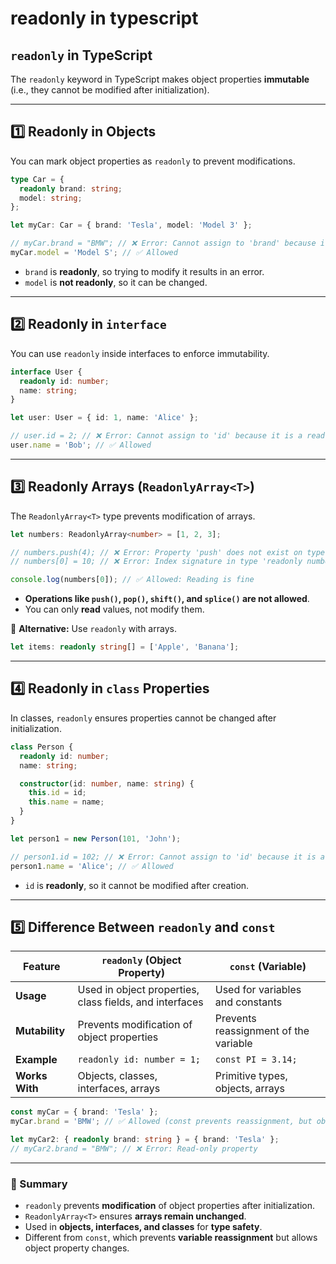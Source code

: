 # readonly in typescript

## **`readonly` in TypeScript**

The `readonly` keyword in TypeScript makes object properties **immutable** (i.e., they cannot be modified after initialization).

---

## **1️⃣ Readonly in Objects**

You can mark object properties as `readonly` to prevent modifications.

```typescript
type Car = {
  readonly brand: string;
  model: string;
};

let myCar: Car = { brand: 'Tesla', model: 'Model 3' };

// myCar.brand = "BMW"; // ❌ Error: Cannot assign to 'brand' because it is a read-only property
myCar.model = 'Model S'; // ✅ Allowed
```

- `brand` is **readonly**, so trying to modify it results in an error.
- `model` is **not readonly**, so it can be changed.

---

## **2️⃣ Readonly in `interface`**

You can use `readonly` inside interfaces to enforce immutability.

```typescript
interface User {
  readonly id: number;
  name: string;
}

let user: User = { id: 1, name: 'Alice' };

// user.id = 2; // ❌ Error: Cannot assign to 'id' because it is a read-only property
user.name = 'Bob'; // ✅ Allowed
```

---

## **3️⃣ Readonly Arrays (`ReadonlyArray<T>`)**

The `ReadonlyArray<T>` type prevents modification of arrays.

```typescript
let numbers: ReadonlyArray<number> = [1, 2, 3];

// numbers.push(4); // ❌ Error: Property 'push' does not exist on type 'readonly number[]'
// numbers[0] = 10; // ❌ Error: Index signature in type 'readonly number[]' only permits reading

console.log(numbers[0]); // ✅ Allowed: Reading is fine
```

- **Operations like `push()`, `pop()`, `shift()`, and `splice()` are not allowed**.
- You can only **read** values, not modify them.

🔹 **Alternative:** Use `readonly` with arrays.

```typescript
let items: readonly string[] = ['Apple', 'Banana'];
```

---

## **4️⃣ Readonly in `class` Properties**

In classes, `readonly` ensures properties cannot be changed after initialization.

```typescript
class Person {
  readonly id: number;
  name: string;

  constructor(id: number, name: string) {
    this.id = id;
    this.name = name;
  }
}

let person1 = new Person(101, 'John');

// person1.id = 102; // ❌ Error: Cannot assign to 'id' because it is a read-only property
person1.name = 'Alice'; // ✅ Allowed
```

- `id` is **readonly**, so it cannot be modified after creation.

---

## **5️⃣ Difference Between `readonly` and `const`**

| Feature        | `readonly` (Object Property)                            | `const` (Variable)                    |
| -------------- | ------------------------------------------------------- | ------------------------------------- |
| **Usage**      | Used in object properties, class fields, and interfaces | Used for variables and constants      |
| **Mutability** | Prevents modification of object properties              | Prevents reassignment of the variable |
| **Example**    | `readonly id: number = 1;`                              | `const PI = 3.14;`                    |
| **Works With** | Objects, classes, interfaces, arrays                    | Primitive types, objects, arrays      |

```typescript
const myCar = { brand: 'Tesla' };
myCar.brand = 'BMW'; // ✅ Allowed (const prevents reassignment, but object properties can change)

let myCar2: { readonly brand: string } = { brand: 'Tesla' };
// myCar2.brand = "BMW"; // ❌ Error: Read-only property
```

---

### **🚀 Summary**

- `readonly` prevents **modification** of object properties after initialization.
- `ReadonlyArray<T>` ensures **arrays remain unchanged**.
- Used in **objects, interfaces, and classes** for **type safety**.
- Different from `const`, which prevents **variable reassignment** but allows object property changes.
